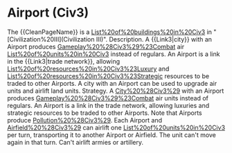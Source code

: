 # Airport (Civ3)

The {{CleanPageName}} is a [List%20of%20buildings%20in%20Civ3](building) in "[Civilization%20III](Civilization III)".
Description.
A {{Link3|city}} with an Airport produces [Gameplay%20%28Civ3%29%23Combat](veteran) air [List%20of%20units%20in%20Civ3](units) instead of regulars.
An Airport is a link in the {{Link3|trade network}}, allowing [List%20of%20resources%20in%20Civ3%23Luxury](luxuries) and [List%20of%20resources%20in%20Civ3%23Strategic](strategic) resources to be traded to other Airports.
A city with an Airport can be used to upgrade air units and airlift land units.
Strategy.
A [City%20%28Civ3%29](city) with an Airport produces [Gameplay%20%28Civ3%29%23Combat](veteran) air units instead of regulars. An Airport is a link in the trade network, allowing luxuries and strategic resources to be traded to other Airports. Note that Airports produce [Pollution%20%28Civ3%29](pollution).
Each Airport and [Airfield%20%28Civ3%29](Airfield) can airlift one [List%20of%20units%20in%20Civ3](unit) per turn, transporting it to another Airport or Airfield. The unit can't move again in that turn. Can't airlift armies or artillery.